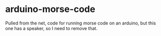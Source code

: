 # arduino-morse-code
Pulled from the net, code for running morse code on an arduino, but this one has a speaker, so I need to remove that.

